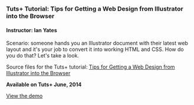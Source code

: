 ### Tuts+ Tutorial: Tips for Getting a Web Design from Illustrator into the Browser
#### Instructor: Ian Yates

Scenario: someone hands you an Illustrator document with their latest web layout and it's your job to convert it into working HTML and CSS. How do you do that? Let's take a look.

Source files for the Tuts+ tutorial: [Tips for Getting a Web Design from Illustrator into the Browser](https://design.tutsplus.com/tutorials/tips-for-getting-a-web-design-from-illustrator-into-the-browser--cms-21468)

**Available on Tuts+ June, 2014**

[View the demo](http://tutsplus.github.io/tips-for-getting-a-web-design-from-illustrator-into-the-browser/1-starting-point/)
